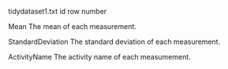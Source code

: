 tidydataset1.txt
  id
    row number
  
  Mean
    The mean of each measurement.
  
  StandardDeviation
    The standard deviation of each measurement.
    
  ActivityName
    The activity name of each measumement.
    
